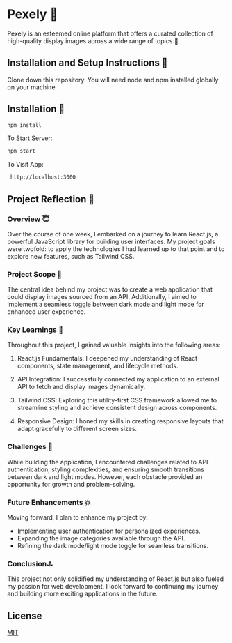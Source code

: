 # Pexely 🎨 

Pexely is an esteemed online platform that offers a curated collection of high-quality display images across a wide range of topics.🌟


## Installation and Setup Instructions 🚀

Clone down this repository. You will need node and npm installed globally on your machine.

## Installation 🎁
```bash
npm install
```
To Start Server:
```bash
npm start
```
To Visit App:
```bash
 http://localhost:3000 
```
## Project Reflection 💫

### Overview 😇
Over the course of one week, I embarked on a journey to learn React.js, a powerful JavaScript library for building user interfaces. My project goals were twofold: to apply the technologies I had learned up to that point and to explore new features, such as Tailwind CSS.

### Project Scope 🚁
The central idea behind my project was to create a web application that could display images sourced from an API. Additionally, I aimed to implement a seamless toggle between dark mode and light mode for enhanced user experience.

### Key Learnings 🏃
Throughout this project, I gained valuable insights into the following areas:

1. React.js Fundamentals: I deepened my understanding of React components, state management, and lifecycle methods.

2. API Integration: I successfully connected my application to an external API to fetch and display images dynamically.

3. Tailwind CSS: Exploring this utility-first CSS framework allowed me to streamline styling and achieve consistent design across components.

4. Responsive Design: I honed my skills in creating responsive layouts that adapt gracefully to different screen sizes.

### Challenges 💪

While building the application, I encountered challenges related to API authentication, styling complexities, and ensuring smooth transitions between dark and light modes. However, each obstacle provided an opportunity for growth and problem-solving.

### Future Enhancements 💥 
Moving forward, I plan to enhance my project by:

- Implementing user authentication for personalized experiences.
- Expanding the image categories available through the API.
- Refining the dark mode/light mode toggle for seamless transitions.

### Conclusion⚓
This project not only solidified my understanding of React.js but also fueled my passion for web development. I look forward to continuing my journey and building more exciting applications in the future.


## License

[MIT](https://choosealicense.com/licenses/mit/)
